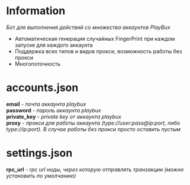 # Information  
_Бот для выполнения действий со множества аккаунтов PlayBux_  
* Автоматическая генерация случайных FingerPrint при каждом запуске для каждого аккаунта  
* Поддержка всех типов и видов прокси, возможность работы без прокси  
* Многопоточность

# accounts.json  
**email** _- почта аккаунта playbux_  
**password** _- пароль аккаунта playbux_  
**private_key** _- private key от аккаунта playbux_  
**proxy** _- прокси для работы аккаунта (type://user:pass@ip:port, либо type://ip:port). В случае работы без прокси просто оставить пустым_  

# settings.json  
**rpc_url** _- rpc url ноды, через которую отправлять транзакции (можно установить по умолчанию)_  

